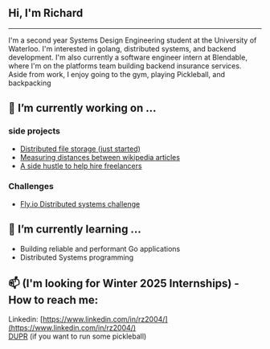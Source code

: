 ## Hi, I'm Richard
***
I'm a second year Systems Design Engineering student at the University of Waterloo. I'm interested in golang, distributed systems, and backend development. 
I'm also currently a software engineer intern at Blendable, where I'm on the platforms team building backend insurance services. 
Aside from work, I enjoy going to the gym, playing Pickleball, and backpacking

## 🔭 I’m currently working on ...
### side projects
- [Distributed file storage (just started)](https://github.com/notzree/richardstore)
- [Measuring distances between wikipedia articles](https://github.com/notzree/wikigraph_server)
- [A side hustle to help hire freelancers](https://www.uprank.app/)
### Challenges
- [Fly.io Distributed systems challenge](https://github.com/notzree/gossip-glomers)

## 🌱 I’m currently learning ...
- Building reliable and performant Go applications
- Distributed Systems programming

## 📫 (I'm looking for Winter 2025 Internships) - How to reach me:
Linkedin: [https://www.linkedin.com/in/rz2004/](https://www.linkedin.com/in/rz2004/) \
[DUPR](https://dashboard.dupr.com/dashboard/player/5873762675/profile) (if you want to run some pickleball)




<!--
**notzree/notzree** is a ✨ _special_ ✨ repository because its `README.md` (this file) appears on your GitHub profile.

Here are some ideas to get you started:

- 🔭 I’m currently working on ...
- 🌱 I’m currently learning ...
- 👯 I’m looking to collaborate on ...
- 🤔 I’m looking for help with ...
- 💬 Ask me about ...
- 📫 How to reach me: ...
- 😄 Pronouns: ...
- ⚡ Fun fact: ...
-->


